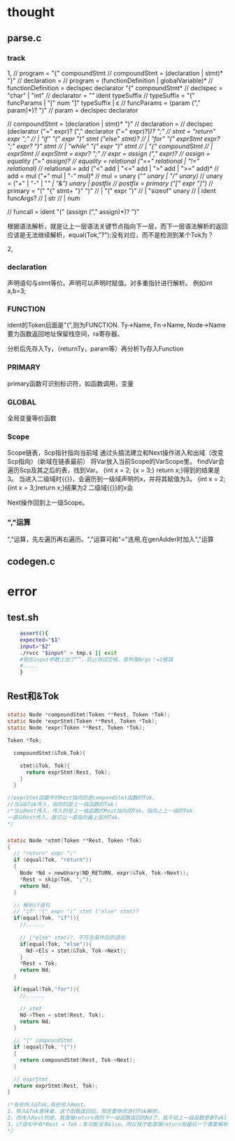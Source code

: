 # thought
## parse.c
### track
1,
// program = "{" compoundStmt
// compoundStmt = (declaration | stmt)* "}"
// declaration =
// program = (functionDefinition | globalVariable)*
// functionDefinition = declspec declarator "{" compoundStmt*
// declspec = "char" | "int"
// declarator = "*"* ident typeSuffix
// typeSuffix = "(" funcParams | "[" num "]" typeSuffix | ε
// funcParams = (param ("," param)*)? ")"
// param = declspec declarator

// compoundStmt = (declaration | stmt)* "}"
// declaration =
//    declspec (declarator ("=" expr)? ("," declarator ("=" expr)?)*)? ";"
// stmt = "return" expr ";"
//        | "if" "(" expr ")" stmt ("else" stmt)?
//        | "for" "(" exprStmt expr? ";" expr? ")" stmt
//        | "while" "(" expr ")" stmt
//        | "{" compoundStmt
//        | exprStmt
// exprStmt = expr? ";"
// expr = assign ("," expr)?
// assign = equality ("=" assign)?
// equality = relational ("==" relational | "!=" relational)*
// relational = add ("<" add | "<=" add | ">" add | ">=" add)*
// add = mul ("+" mul | "-" mul)*
// mul = unary ("*" unary | "/" unary)*
// unary = ("+" | "-" | "*" | "&") unary | postfix
// postfix = primary ("[" expr "]")*
// primary = "(" "{" stmt+ "}" ")"
//         | "(" expr ")"
//         | "sizeof" unary
//         | ident funcArgs?
//         | str
//         | num

// funcall = ident "(" (assign ("," assign)*)? ")"

根据语法解析，就是让上一层语法关键节点指向下一层，而下一层语法解析的返回应该是无法继续解析，equal(Tok,"?");没有对应，而不是检测到某个Tok为？

2,
### declaration
声明语句与stmt等价。声明可以声明时赋值。对多重指针进行解析。
例如int a,b=3;

### FUNCTION
ident的Token后面是"(",则为FUNCTION.
Ty->Name, Fn->Name, Node->Name
要为函数返回地址保留栈空间，ra寄存器。

分析后先存入Ty，（returnTy，param等）再分析Ty存入Function
### PRIMARY
primary函数可识别标识符，如函数调用，变量

### GLOBAL
全局变量等价函数
### Scope
Scope链表，Scp指针指向当前域
通过头插法建立和Next操作进入和出域（改变Scp指向）（新域在链表最前）
将Var放入当前Scope的VarScope里。
findVar会遍历Scp及其之后的表，找到Var。
{int x = 2; {x = 3;} return x;}得到的结果是3。
当进入二级域时{{}}，会遍历到一级域声明的x，并将其赋值为3。
{int x = 2;{int x = 3;}return x;}结果为2
二级域{{}}的x会

Next操作回到上一级Scope。

### ","运算
","运算，先左遍历再右遍历。","运算可和"="连用,在genAdder时加入","运算

## codegen.c

# error
## test.sh
``` sh
    assert(){
    expected="$1"
    input="$2"
    ./rvcc "$input" > tmp.s || exit 
    #我在input参数上加了“”，防止测试空格，意外使Argv！=2报错
    #.....
    }
```
## Rest和&Tok
###
``` c
static Node *compoundStmt(Token **Rest, Token *Tok);
static Node *exprStmt(Token **Rest, Token *Tok);
static Node *expr(Token **Rest, Token *Tok);

Token *Tok;

  compoundStmt(&Tok,Tok){

    stmt(&Tok, Tok){
      return exprStmt(Rest, Tok);
    }
  }

//exprStmt函数中的Rest指向的是compondStmt函数的Tok。
//当以&Tok传入，指向的是上一级函数的Tok；
/*当以Rest传入，传入的是上一级函数的Rest指向的Tok。指向上上一级的Tok.
一直以Rest传入，就可以一直指向最上层的Tok。
*/
```
###
``` c
static Node *stmt(Token **Rest, Token *Tok)
{
  // "return" expr ";"
  if (equal(Tok, "return"))
  {
    Node *Nd = newUnary(ND_RETURN, expr(&Tok, Tok->Next));
    *Rest = skip(Tok, ";");
    return Nd;
  }

  // 解析if语句
  // "if" "(" expr ")" stmt ("else" stmt)?  
  if(equal(Tok, "if")){
    //......
    
    // ("else" stmt)?，不符合条件后的语句
    if(equal(Tok, "else")){
      Nd->Els = stmt(&Tok, Tok->Next);
    }
    *Rest = Tok;
    return Nd;
  }

  if(equal(Tok,"for")){
    //......

    // stmt
    Nd->Then = stmt(Rest, Tok);
    return Nd;
  }

  // "{" compoundStmt
  if (equal(Tok, "{"))
  {
    return compoundStmt(Rest, Tok->Next);
  }

  // exprStmt
  return exprStmt(Rest, Tok);
}

/*有些传入&Tok,有些传入Rest。
1，传入&Tok意味着，这个函数返回后，我还要继续进行Tok解析。
2，而传入Rest则是，我直接return我的下一级函数返回的Nd了，我不给上一级函数更新Tokl，那么我就需要我的下一级函数帮我改变我的上一级函数的Tok。如此递归，知道某一级函数需要更新上一级Tok时，直接让它更新最上层函数，因为及时它return后它的所有上级函数也不更新Tok，而是一直return。
3，if语句中有*Rest = Tok；有可能没有else，所以我不能直接return我最后一个需要解析的。else中的stmt中也需要传值&Tok，因为接下来的*Rest = Tok；中的Tok需要更新，然后传给Rest给上一级更新。
*/
```

